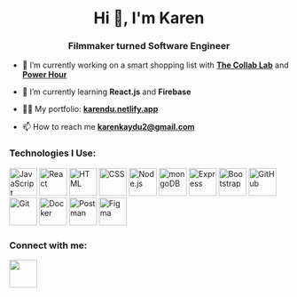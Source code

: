 <h1 align="center">Hi 👋, I'm Karen</h1>
<h3 align="center">Filmmaker turned Software Engineer</h3>

- 🔭 I’m currently working on a smart shopping list with **[The Collab Lab](https://the-collab-lab.codes)** and **[Power Hour](https://github.com/piecanoe/power-hour)**

- 🌱 I’m currently learning **React.js** and **Firebase**

- 👨‍💻 My portfolio: **[karendu.netlify.app](https://karendu.netlify.app)**

- 📫 How to reach me **karenkaydu2@gmail.com**

<h3 align="left">Technologies I Use:</h3>

<div >
	<picture>
		<img width="50" src="https://user-images.githubusercontent.com/25181517/117447155-6a868a00-af3d-11eb-9cfe-245df15c9f3f.png" alt="JavaScript" title="JavaScript"/>
	</picture>
	<picture>
		<img width="50" src="https://user-images.githubusercontent.com/25181517/183897015-94a058a6-b86e-4e42-a37f-bf92061753e5.png" alt="React" title="React"/>
	</picture>
	<picture>
		<img width="50" src="https://camo.githubusercontent.com/93e4e94382fb2211baf595fd981ec363e1400d1ad208321396344b2eb998b51f/68747470733a2f2f6564656e742e6769746875622e696f2f537570657254696e7949636f6e732f696d616765732f7376672f68746d6c352e737667" alt="HTML" title="HTML"/>
	</picture>
	<picture>
		<img width="50" src="https://camo.githubusercontent.com/10e5da35078001d86532bb75efeecf75aaca2765af099b3a2592a22fd12cb2e0/68747470733a2f2f6564656e742e6769746875622e696f2f537570657254696e7949636f6e732f696d616765732f7376672f637373332e737667" alt="CSS" title="CSS"/>	
	</picture>
	<picture>
		<img width="50" src="https://camo.githubusercontent.com/83a5ba03f32402178e1faa16675307f1697b91a44f6408d0c73806c68e9c7154/68747470733a2f2f6564656e742e6769746875622e696f2f537570657254696e7949636f6e732f696d616765732f7376672f6e6f64656a732e737667" alt="Node.js" title="Node.js"/>
 	</picture>
	<picture>
		<img width="50" src="https://camo.githubusercontent.com/f878cb7f5415d3e19a0ddb5a5f9cb4d4f5a045addc9dd8f516488093b5a403d9/68747470733a2f2f6564656e742e6769746875622e696f2f537570657254696e7949636f6e732f696d616765732f7376672f6d6f6e676f64622e737667" alt="mongoDB" title="mongoDB"/>	
	</picture>
	<picture>
		<img width="50" src="https://user-images.githubusercontent.com/25181517/183859966-a3462d8d-1bc7-4880-b353-e2cbed900ed6.png" alt="Express" title="Express"/>
 	</picture>
	<picture>	
		<img width="50" src="https://user-images.githubusercontent.com/25181517/183898054-b3d693d4-dafb-4808-a509-bab54cf5de34.png" alt="Bootstrap" title="Bootstrap"/>
	</picture>
	<picture>	
		<img width="50" src="https://camo.githubusercontent.com/6859b81bad9211632c09ba0ba5aff3ce23d87f38bd199a05cfdd67b70d8ef58e/68747470733a2f2f6564656e742e6769746875622e696f2f537570657254696e7949636f6e732f696d616765732f7376672f6769746875622e737667" alt="GitHub" title="GitHub"/>
	</picture>
	<picture>	
		<img width="50" src="https://user-images.githubusercontent.com/25181517/192108372-f71d70ac-7ae6-4c0d-8395-51d8870c2ef0.png" alt="Git" title="Git"/>
	</picture>
	<picture>	
		<img width="50" src="https://user-images.githubusercontent.com/25181517/117207330-263ba280-adf4-11eb-9b97-0ac5b40bc3be.png" alt="Docker" title="Docker"/>
	</picture>
	<picture>	
		<img width="50" src="https://user-images.githubusercontent.com/25181517/192109061-e138ca71-337c-4019-8d42-4792fdaa7128.png" alt="Postman" title="Postman"/>
	</picture>
	<picture>	
		<img width="50" src="https://user-images.githubusercontent.com/25181517/189715289-df3ee512-6eca-463f-a0f4-c10d94a06b2f.png" alt="Figma" title="Figma"/>
	</picture>
</div>

<h3 align="left">Connect with me:</h3>
<div>
  <a href="https://www.linkedin.com/in/karenkdu/" target="_blank" rel="noopener noreferrer" alt="LinkedIn" title="LinkedIn">
    <img width="50" src="https://camo.githubusercontent.com/6eeeae9698286e45eda5d2973026a896fd42fa7f4271bf31aa74e9557e82181a/68747470733a2f2f6564656e742e6769746875622e696f2f537570657254696e7949636f6e732f696d616765732f7376672f6c696e6b6564696e2e737667"/>  
  </a>
</div>
